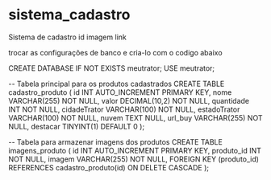 # sistema_cadastro
Sistema de cadastro id imagem link

trocar as configurações de banco e cria-lo com o codigo abaixo

CREATE DATABASE IF NOT EXISTS meutrator;
USE meutrator;

-- Tabela principal para os produtos cadastrados
CREATE TABLE cadastro_produto (
    id INT AUTO_INCREMENT PRIMARY KEY,
    nome VARCHAR(255) NOT NULL,
    valor DECIMAL(10,2) NOT NULL,
    quantidade INT NOT NULL,
    cidadeTrator VARCHAR(100) NOT NULL,
    estadoTrator VARCHAR(100) NOT NULL,
    nuvem TEXT NULL,
    url_buy VARCHAR(255) NOT NULL,
    destacar TINYINT(1) DEFAULT 0
);

-- Tabela para armazenar imagens dos produtos
CREATE TABLE imagens_produto (
    id INT AUTO_INCREMENT PRIMARY KEY,
    produto_id INT NOT NULL,
    imagem VARCHAR(255) NOT NULL,
    FOREIGN KEY (produto_id) REFERENCES cadastro_produto(id) ON DELETE CASCADE
);
